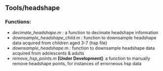## Tools/headshape

### Functions:

- *decimate_headshape.m* : a function to decimate headshape information 
- *downsample_headshape_child.m* : function to downsample headshape data acquired from children aged 3-7 (hsp file)
- *downsample_headshape.m* : function to downsample headshape data acquired from adolescents & adults
- *remove_hsp_points.m* **[Under Development]**: a function to manually remove headshape points, for instances of errorneous hsp data